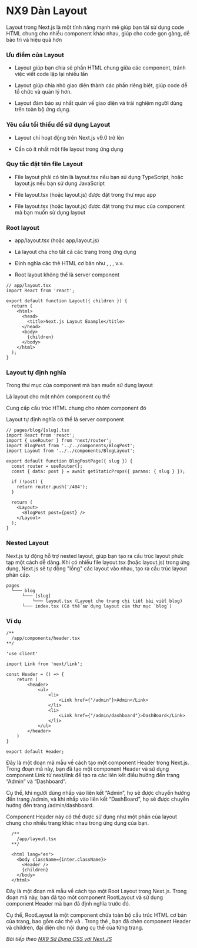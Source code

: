 # NX9 Dàn Layout

Layout trong Next.js là một tính năng mạnh mẽ giúp bạn tái sử dụng code HTML chung cho nhiều component khác nhau, giúp cho code gọn gàng, dễ bảo trì và hiệu quả hơn

### Ưu điểm của Layout

- Layout giúp bạn chia sẻ phần HTML chung giữa các component, tránh việc viết code lặp lại nhiều lần

- Layout giúp chia nhỏ giao diện thành các phần riêng biệt, giúp code dễ tổ chức và quản lý hơn.

- Layout đảm bảo sự nhất quán về giao diện và trải nghiệm người dùng trên toàn bộ ứng dụng.

### Yêu cầu tối thiểu để sử dụng Layout

- Layout chỉ hoạt động trên Next.js v9.0 trở lên

- Cần có ít nhất một file layout trong ứng dụng

### Quy tắc đặt tên file Layout

-  File layout phải có tên là layout.tsx nếu bạn sử dụng TypeScript, hoặc layout.js nếu bạn sử dụng JavaScript

- File layout.tsx (hoặc layout.js) được đặt trong thư mục app

- File layout.tsx (hoặc layout.js) được đặt trong thư mục của component mà bạn muốn sử dụng layout

### Root layout

- app/layout.tsx (hoặc app/layout.js)

- Là layout cha cho tất cả các trang trong ứng dụng

- Định nghĩa các thẻ HTML cơ bản như <html>, <body>, <head>, v.v.

- Root layout không thể là server component

```
// app/layout.tsx
import React from 'react';

export default function Layout({ children }) {
  return (
    <html>
      <head>
        <title>Next.js Layout Example</title>
      </head>
      <body>
        {children}
      </body>
    </html>
  );
}
```

### Layout tự định nghĩa

Trong thư mục của component mà bạn muốn sử dụng layout

Là layout cho một nhóm component cụ thể

Cung cấp cấu trúc HTML chung cho nhóm component đó

Layout tự định nghĩa có thể là server component

```
// pages/blog/[slug].tsx
import React from 'react';
import { useRouter } from 'next/router';
import BlogPost from '../../components/BlogPost';
import Layout from '../../components/BlogLayout';

export default function BlogPostPage({ slug }) {
  const router = useRouter();
  const { data: post } = await getStaticProps({ params: { slug } });

  if (!post) {
    return router.push('/404');
  }

  return (
    <Layout>
      <BlogPost post={post} />
    </Layout>
  );
}
```

### Nested Layout

Next.js tự động hỗ trợ nested layout, giúp bạn tạo ra cấu trúc layout phức tạp một cách dễ dàng. Khi có nhiều file layout.tsx (hoặc layout.js) trong ứng dụng, Next.js sẽ tự động "lồng" các layout vào nhau, tạo ra cấu trúc layout phân cấp.

```
pages
  └─── blog
      └─── [slug]
          └─── layout.tsx (Layout cho trang chi tiết bài viết blog)
      └─── index.tsx (Có thể sử dụng layout của thư mục `blog`)
```

### Ví dụ

```
/**
  /app/components/header.tsx
**/

'use client'

import Link from 'next/link';

const Header = () => {
    return (
        <header>
            <ul>
                <li>
                    <Link href={"/admin"}>Admin</Link>
                </li>
                <li>
                    <Link href={"/admin/dashboard"}>DashBoard</Link>
                </li>
            </ul>
        </header>
    )
}

export default Header;
```

Đây là một đoạn mã mẫu về cách tạo một component Header trong Next.js. Trong đoạn mã này, bạn đã tạo một component Header và sử dụng component Link từ next/link để tạo ra các liên kết điều hướng đến trang “Admin” và “Dashboard”.

Cụ thể, khi người dùng nhấp vào liên kết “Admin”, họ sẽ được chuyển hướng đến trang /admin, và khi nhấp vào liên kết “DashBoard”, họ sẽ được chuyển hướng đến trang /admin/dashboard.

Component Header này có thể được sử dụng như một phần của layout chung cho nhiều trang khác nhau trong ứng dụng của bạn.

```
  /**
    /app/layout.tsx
  **/

  <html lang="en">      
    <body className={inter.className}>
      <Header />
      {children}
    </body>
  </html>
```

Đây là một đoạn mã mẫu về cách tạo một Root Layout trong Next.js. Trong đoạn mã này, bạn đã tạo một component RootLayout và sử dụng component Header mà bạn đã định nghĩa trước đó.

Cụ thể, RootLayout là một component chứa toàn bộ cấu trúc HTML cơ bản của trang, bao gồm các thẻ <html> và <body>. Trong thẻ <body>, bạn đã chèn component Header và children, đại diện cho nội dung cụ thể của từng trang.

*Bài tiếp theo [NX9 Sử Dụng CSS với Next.JS ](/session/session_09_css.md)*